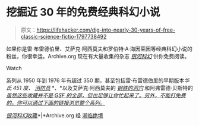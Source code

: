 # 挖掘近 30 年的免费经典科幻小说

> 原文：<https://lifehacker.com/dig-into-nearly-30-years-of-free-classic-science-fictio-1797738492>

如果你是雷·布雷德伯里、艾萨克·阿西莫夫和罗伯特·A·海因莱因等经典科幻小说的粉丝，你很幸运。Archive.org 现在有大量收集的杂志 [*银河科幻*](https://en.wikipedia.org/wiki/Galaxy_Science_Fiction) 供你免费阅读。

Watch

系列从 1950 年到 1976 年有超过 350 期，甚至包括雷·布雷德伯里的早期版本*华氏 451 度、* [*消防员*](https://archive.org/details/galaxymagazine-1951-02) *、*以及艾萨克·阿西莫夫的 [*钢铁的洞穴*](https://archive.org/details/galaxymagazine-1953-10) 和阿弗雷德·贝斯特的 [*虽然这些收藏并不是 GSF 的全部，但也足够让你忙起来了。另外，不能打免费的。你可以通过下面的链接浏览整个系列。*](https://archive.org/details/galaxymagazine-1956-10)

[*银河科幻*收藏](https://archive.org/details/galaxymagazine&tab=collection)*|*Archive.org 经 [濒临绝境](https://www.theverge.com/2017/7/14/15970710/galaxy-science-fiction-magazine-online-free-reading-archive)
